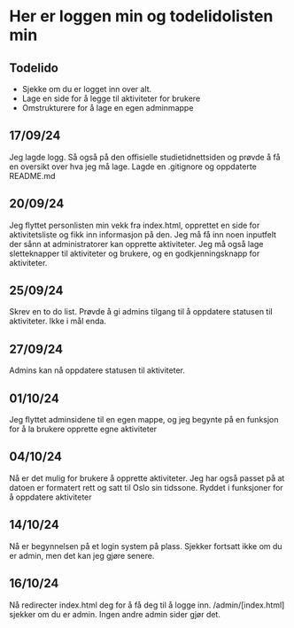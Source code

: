 # Her er loggen min og todelidolisten min

## Todelido
* Sjekke om du er logget inn over alt.
* Lage en side for å legge til aktiviteter for brukere
* Omstrukturere for å lage en egen adminmappe

## 17/09/24
Jeg lagde logg. Så også på den offisielle studietidnettsiden og prøvde å få en oversikt over hva jeg må lage.
Lagde en .gitignore og oppdaterte README.md

## 20/09/24
Jeg flyttet personlisten min vekk fra index.html, opprettet en side for aktivitetsliste og fikk inn informasjon på den. 
Jeg må få inn noen inputfelt der sånn at administratorer kan opprette aktiviteter. Jeg må også lage sletteknapper til aktiviteter og brukere, og en godkjenningsknapp for aktiviteter.

## 25/09/24
Skrev en to do list. Prøvde å gi admins tilgang til å oppdatere statusen til aktiviteter. Ikke i mål enda. 

## 27/09/24
Admins kan nå oppdatere statusen til aktiviteter. 

## 01/10/24
Jeg flyttet adminsidene til en egen mappe, og jeg begynte på en funksjon for å la brukere opprette egne aktiviteter

## 04/10/24
Nå er det mulig for brukere å opprette aktiviteter. Jeg har også passet på at datoen er formatert rett og satt til Oslo sin tidssone.
Ryddet i funksjoner for å oppdatere aktiviteter

## 14/10/24
Nå er begynnelsen på et login system på plass. Sjekker fortsatt ikke om du er admin, men det kan jeg gjøre senere.

## 16/10/24
Nå redirecter index.html deg for å få deg til å logge inn. /admin/[index.html] sjekker om du er admin. Ingen andre admin sider gjør det.

